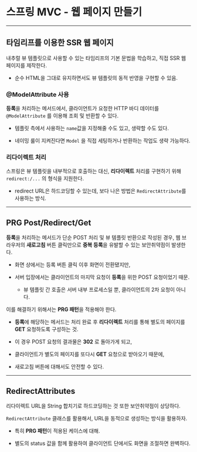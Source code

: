 # 스프링 MVC - 웹 페이지 만들기

---

## 타임리프를 이용한 SSR 웹 페이지

내추럴 뷰 템플릿으로 사용할 수 있는 타임리프의 기본 문법을 학습하고, 직접 SSR 웹 페이지를 제작한다.

- 순수 HTML을 그대로 유지하면서도 뷰 템플릿의 동적 반영을 구현할 수 있음.

### @ModelAttribute 사용

**등록**을 처리하는 메서드에서, 클라이언트가 요청한 HTTP 바디 데이터를 `@ModelAttribute` 를 이용해 조회 및 반환할 수 있다.

- 템플릿 측에서 사용하는 `name`값을 지정해줄 수도 있고, 생략할 수도 있다.

- 네이밍 룰이 지켜진다면 `Model` 을 직접 세팅하거나 반환하는 작업도 생략 가능하다.

### 리다이렉트 처리

스프링은 뷰 템플릿을 내부적으로 호출하는 대신, **리다이렉트** 처리를 구현하기 위해 `redirect:/...` 의 형식을 지원한다.

- redirect URL은 하드코딩할 수 있는데, 보다 나은 방법은 `RedirectAttribute`를 사용하는 방식.

---

## PRG Post/Redirect/Get

**등록**을 처리하는 메서드가 단순 POST 처리 및 뷰 템플릿 반환으로 작성된 경우, 웹 브라우저의 **새로고침** 버튼 클릭만으로 **중복 등록**을 유발할 수 있는 보안취약점이 발생한다.

- 화면 상에서는 등록 버튼 클릭 이후 화면이 전환됐지만,

- 서버 입장에서는 클라이언트의 마지막 요청이 **등록**을 위한 POST 요청이었기 때문.
  
  - 뷰 템플릿 간 호출은 서버 내부 프로세스일 뿐, 클라이언트의 2차 요청이 아니다.

이를 해결하기 위해서는 **PRG 패턴**을 적용해야 한다.

- **등록**에 해당하는 메서드는 처리 완료 후 **리다이렉트** 처리를 통해 별도의 페이지를 **GET** 요청하도록 구성하는 것.

- 이 경우 POST 요청의 결과물은 **302** 로 돌아가게 되고,

- 클라이언트가 별도의 페이지를 또다시 **GET** 요청으로 받아오기 때문에,

- 새로고침 버튼에 대해서도 안전할 수 있다.

---

## RedirectAttributes

리다이렉트 URL을 String 합치기로 하드코딩하는 것 또한 보안취약점이 상당하다.

`RedirectAttribute` 클래스를 활용해서, URL을 동적으로 생성하는 방식을 활용하자.

- 특히 **PRG 패턴**이 적용된 케이스에 대해.

- 별도의 status 값을 함께 활용하여 클라이언트 단에서도 화면을 조절하면 완벽하다.


